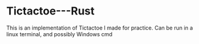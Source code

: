 # Tictactoe---Rust

This is an implementation of Tictactoe I made for practice. Can be run in a linux terminal, and possibly Windows cmd
